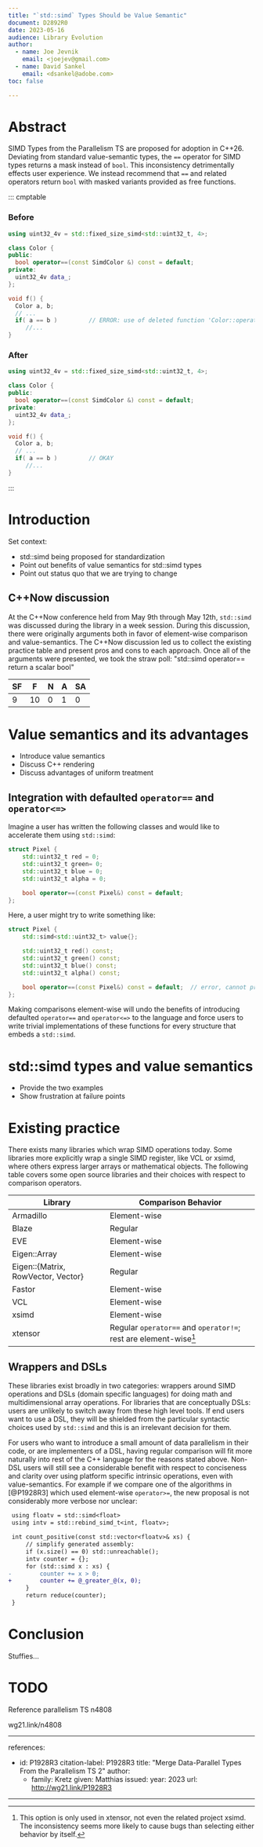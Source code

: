```yaml
---
title: "`std::simd` Types Should be Value Semantic"
document: D2892R0
date: 2023-05-16
audience: Library Evolution
author:
  - name: Joe Jevnik
    email: <joejev@gmail.com>
  - name: David Sankel
    email: <dsankel@adobe.com>
toc: false

---
```


# Abstract

SIMD Types from the Parallelism TS are proposed for adoption in C++26. Deviating
from standard value-semantic types, the `==` operator for SIMD types returns a
mask instead of `bool`. This inconsistency detrimentally effects user
experience. We instead recommend that `==` and related operators return `bool`
with masked variants provided as free functions.

::: cmptable

### Before

```cpp
using uint32_4v = std::fixed_size_simd<std::uint32_t, 4>;

class Color {
public:
  bool operator==(const SimdColor &) const = default;
private:
  uint32_4v data_;
};

void f() {
  Color a, b;
  // ...
  if( a == b )         // ERROR: use of deleted function 'Color::operator=='
     //...
}
```

### After

```cpp
using uint32_4v = std::fixed_size_simd<std::uint32_t, 4>;

class Color {
public:
  bool operator==(const SimdColor &) const = default;
private:
  uint32_4v data_;
};

void f() {
  Color a, b;
  // ...
  if( a == b )         // OKAY
     //...
}
```

:::

# Introduction

Set context:

- std::simd being proposed for standardization
- Point out benefits of value semantics for std::simd types
- Point out status quo that we are trying to change

## C++Now discussion

At the C++Now conference held from May 9th through May 12th, `std::simd` was discussed during the library in a week session.
During this discussion, there were originally arguments both in favor of element-wise comparison and value-semantics.
The C++Now discussion led us to collect the existing practice table and present pros and cons to each approach.
Once all of the arguments were presented, we took the straw poll: "std::simd operator== return a scalar bool"

|SF| F| N| A|SA|
|--|--|--|--|--|
| 9|10| 0| 1| 0|

# Value semantics and its advantages

- Introduce value semantics
- Discuss C++ rendering
- Discuss advantages of uniform treatment

## Integration with defaulted `operator==` and `operator<=>`

Imagine a user has written the following classes and would like to accelerate them using `std::simd`:

```c++
struct Pixel {
    std::uint32_t red = 0;
    std::uint32_t green= 0;
    std::uint32_t blue = 0;
    std::uint32_t alpha = 0;

    bool operator==(const Pixel&) const = default;
};
```

Here, a user might try to write something like:

```c++
struct Pixel {
    std::simd<std::uint32_t> value{};

    std::uint32_t red() const;
    std::uint32_t green() const;
    std::uint32_t blue() const;
    std::uint32_t alpha() const;

    bool operator==(const Pixel&) const = default;  // error, cannot provide default
};
```

Making comparisons element-wise will undo the benefits of introducing defaulted `operator==` and `operator<=>` to the language and force users to write trivial implementations of these functions for every structure that embeds a `std::simd`.


# std::simd types and value semantics

- Provide the two examples
- Show frustration at failure points

# Existing practice

There exists many libraries which wrap SIMD operations today.
Some libraries more explicitly wrap a single SIMD register, like VCL or xsimd,  where others express larger arrays or mathematical objects.
The following table covers some open source libraries and their choices with respect to comparison operators.

| Library                            | Comparison Behavior                                              |
| ---------------------------------- | ---------------------------------------------------------------- |
| Armadillo                          | Element-wise                                                     |
| Blaze                              | Regular                                                          |
| EVE                                | Element-wise                                                     |
| Eigen::Array                       | Element-wise                                                     |
| Eigen::{Matrix, RowVector, Vector} | Regular                                                          |
| Fastor                             | Element-wise                                                     |
| VCL                                | Element-wise                                                     |
| xsimd                              | Element-wise                                                     |
| xtensor                            | Regular `operator==` and `operator!=`; rest are element-wise[^1] |

## Wrappers and DSLs

These libraries exist broadly in two categories: wrappers around SIMD operations and DSLs (domain specific languages) for doing math and multidimensional array operations.
For libraries that are conceptually DSLs: users are unlikely to switch away from these high level tools.
If end users want to use a DSL, they will be shielded from the particular syntactic choices used by `std::simd` and this is an irrelevant decision for them.

For users who want to introduce a small amount of data parallelism in their code, or are implementers of a DSL, having regular comparison will fit more naturally into rest of the C++ language for the reasons stated above.
Non-DSL users will still see a considerable benefit with respect to conciseness and clarity over using platform specific intrinsic operations, even with value-semantics.
For example if we compare one of the algorithms in [@P1928R3] which used element-wise `operator>=`, the new proposal is not considerably more verbose nor unclear:

```diff
 using floatv = std::simd<float>
 using intv = std::rebind_simd_t<int, floatv>;

 int count_positive(const std::vector<floatv>& xs) {
     // simplify generated assembly:
     if (x.size() == 0) std::unreachable();
     intv counter = {};
     for (std::simd x : xs) {
-        counter += x > 0;
+        counter += @_greater_@(x, 0);
     }
     return reduce(counter);
 }
```

# Conclusion

Stuffies...

[^1]: This option is only used in xtensor, not even the related project xsimd.
      The inconsistency seems more likely to cause bugs than selecting either behavior by itself.

# TODO

Reference parallelism TS n4808

wg21.link/n4808

---
references:
  - id: P1928R3
    citation-label: P1928R3
    title: "Merge Data-Parallel Types From the Parallelism TS 2"
    author:
      - family: Kretz
        given: Matthias
    issued:
      year: 2023
    url: http://wg21.link/P1928R3
---
